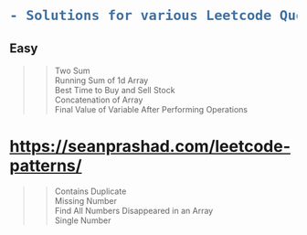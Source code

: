 <h1>

```diff

- Solutions for various Leetcode Questions

```

</h1>

## Easy
>>  Two Sum \
>>  Running Sum of 1d Array \
>>  Best Time to Buy and Sell Stock \
>>  Concatenation of Array \
>>  Final Value of Variable After Performing Operations 

# https://seanprashad.com/leetcode-patterns/
>>  Contains Duplicate \
>>  Missing Number    \
>>  Find All Numbers Disappeared in an Array \
>>  Single Number

